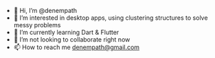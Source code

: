 - 👋 Hi, I’m @denempath
- 👀 I’m interested in desktop apps, using clustering structures to solve messy problems
- 🌱 I’m currently learning Dart & Flutter
- 💞️ I’m not looking to collaborate right now
- 📫 How to reach me denempath@gmail.com

<!---
denempath/denempath is a ✨ special ✨ repository because its `README.md` (this file) appears on your GitHub profile.
You can click the Preview link to take a look at your changes.
--->
